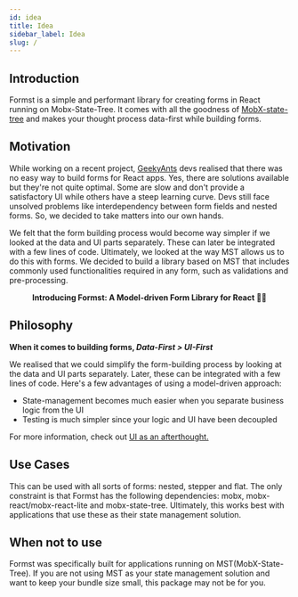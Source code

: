```yaml
---
id: idea
title: Idea
sidebar_label: Idea
slug: /
---
```


## Introduction

Formst is a simple and performant library for creating forms in React running on Mobx-State-Tree. It comes with all the goodness of [MobX-state-tree](https://mobx-state-tree.js.org/) and makes your thought process data-first while building forms.

## Motivation

While working on a recent project, [GeekyAnts](https://geekyants.com) devs realised that there was no easy way to build forms for React apps. Yes, there are solutions available but they're not quite optimal. Some are slow and don't provide a satisfactory UI while others have a steep learning curve. Devs still face unsolved problems like interdependency between form fields and nested forms. So, we decided to take matters into our own hands.

We felt that the form building process would become way simpler if we looked at the data and UI parts separately. These can later be integrated with a few lines of code. Ultimately, we looked at the way MST allows us to do this with forms. We decided to build a library based on MST that includes commonly used functionalities required in any form, such as validations and pre-processing.

<p align="center"><b>Introducing Formst: A Model-driven Form Library for React 🙌🏼</b></p>

## Philosophy

**When it comes to building forms, _Data-First > UI-First_**

We realised that we could simplify the form-building process by looking at the data and UI parts separately. Later, these can be integrated with a few lines of code. Here's a few advantages of using a model-driven approach:

- State-management becomes much easier when you separate business logic from the UI
- Testing is much simpler since your logic and UI have been decoupled

For more information, check out [UI as an afterthought.](https://medium.com/@mweststrate/ui-as-an-afterthought-26e5d2bb24d6)

## Use Cases

This can be used with all sorts of forms: nested, stepper and flat. The only constraint is that Formst has the following dependencies: mobx, mobx-react/mobx-react-lite and mobx-state-tree. Ultimately, this works best with applications that use these as their state management solution.

## When not to use

Formst was specifically built for applications running on MST(MobX-State-Tree). If you are not using MST as your state management solution and want to keep your bundle size small, this package may not be for you.
